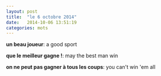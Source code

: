 ```yaml
---
layout: post
title:  "le 6 octobre 2014"
date:   2014-10-06 13:51:19
categories: mots
---
```


**un beau joueur**: a good sport

**que le meilleur gagne !**: may the best man win

**on ne peut pas gagner à tous les coups**: you can't win 'em all
